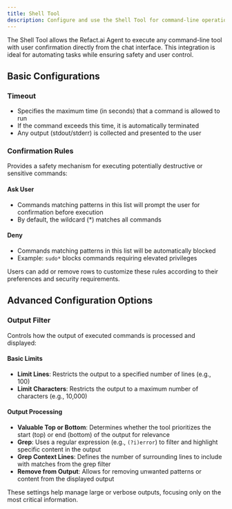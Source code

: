 ```yaml
---
title: Shell Tool
description: Configure and use the Shell Tool for command-line operations
---
```


The Shell Tool allows the Refact.ai Agent to execute any command-line tool with user confirmation directly from the chat interface. This integration is ideal for automating tasks while ensuring safety and user control.

## Basic Configurations

### Timeout
- Specifies the maximum time (in seconds) that a command is allowed to run
- If the command exceeds this time, it is automatically terminated
- Any output (stdout/stderr) is collected and presented to the user

### Confirmation Rules
Provides a safety mechanism for executing potentially destructive or sensitive commands:

#### Ask User
- Commands matching patterns in this list will prompt the user for confirmation before execution
- By default, the wildcard (*) matches all commands

#### Deny
- Commands matching patterns in this list will be automatically blocked
- Example: `sudo*` blocks commands requiring elevated privileges

Users can add or remove rows to customize these rules according to their preferences and security requirements.

## Advanced Configuration Options

### Output Filter
Controls how the output of executed commands is processed and displayed:

#### Basic Limits
- **Limit Lines**: Restricts the output to a specified number of lines (e.g., 100)
- **Limit Characters**: Restricts the output to a maximum number of characters (e.g., 10,000)

#### Output Processing
- **Valuable Top or Bottom**: Determines whether the tool prioritizes the start (top) or end (bottom) of the output for relevance
- **Grep**: Uses a regular expression (e.g., `(?i)error`) to filter and highlight specific content in the output
- **Grep Context Lines**: Defines the number of surrounding lines to include with matches from the grep filter
- **Remove from Output**: Allows for removing unwanted patterns or content from the displayed output

These settings help manage large or verbose outputs, focusing only on the most critical information.